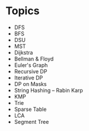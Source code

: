 # Topics

- DFS
- BFS
- DSU
- MST
- Dijkstra
- Bellman & Floyd
- Euler's Graph
- Recursive DP
- Iterative DP
- DP on Masks
- String Hashing – Rabin Karp
- KMP
- Trie
- Sparse Table
- LCA
- Segment Tree